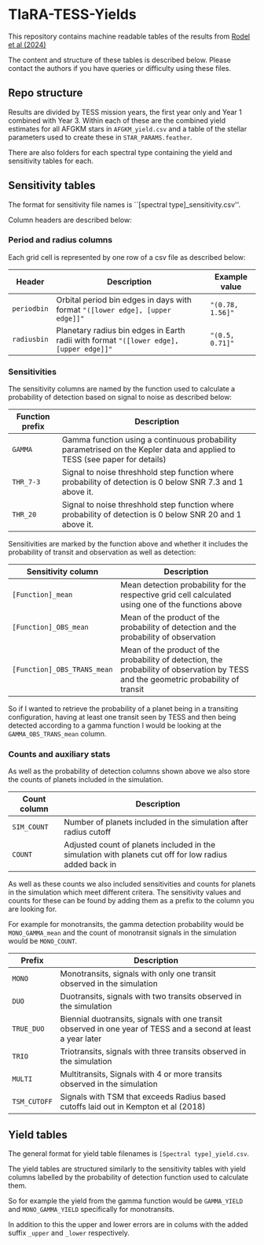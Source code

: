 # TIaRA-TESS-Yields

This repository contains machine readable tables of the results from [Rodel et al (2024)](https://arxiv.org/abs/2402.07800)

The content and structure of these tables is described below. Please contact the authors if you have queries or difficulty using these files.

## Repo structure

Results are divided by TESS mission years, the first year only and Year 1 combined with Year 3. Within each of these are the combined yield estimates for all AFGKM stars in ``AFGKM_yield.csv`` and a table of the stellar parameters used to create these in ``STAR_PARAMS.feather``.

There are also folders for each spectral type containing the yield and sensitivity tables for each.

## Sensitivity tables

The format for sensitivity file names is ``[spectral type]_sensitivity.csv''.

Column headers are described below:

### Period and radius columns

Each grid cell is represented by one row of a csv file as described below:

|Header|Description|Example value|
|------|-----------|-------------|
|``periodbin``|Orbital period bin edges in days with format ``"([lower edge], [upper edge]]"``|``"(0.78, 1.56]"``|
|``radiusbin``|Planetary radius bin edges in Earth radii with format ``"([lower edge], [upper edge]]"``|``"(0.5, 0.71]"``|

### Sensitivities

The sensitivity columns are named by the function used to calculate a probability of detection based on signal to noise as described below:

|Function prefix|Description|
|---------------|-----------|
|`GAMMA`|Gamma function using a continuous probability parametrised on the Kepler data and applied to TESS (see paper for details)|
|``THR_7-3``|Signal to noise threshhold step function where probability of detection is 0 below SNR 7.3 and 1 above it.|
|``THR_20``|Signal to noise threshhold step function where probability of detection is 0 below SNR 20 and 1 above it.|

Sensitivities are marked by the function above and whether it includes the probability of transit and observation as well as detection:

|Sensitivity column|Description|
|------------------|-----------|
|``[Function]_mean``|Mean detection probability for the respective grid cell calculated using one of the functions above|
|``[Function]_OBS_mean``|Mean of the product of the probability of detection and the probability of observation|
|``[Function]_OBS_TRANS_mean``|Mean of the product of the probability of detection, the probability of observation by TESS and the geometric probability of transit|

So if I wanted to retrieve the probability of a planet being in a transiting configuration, having at least one transit seen by TESS and then being detected according to a gamma function I would be looking at the ``GAMMA_OBS_TRANS_mean`` column.

### Counts and auxiliary stats

As well as the probability of detection columns shown above we also store the counts of planets included in the simulation.

|Count column|Description|
|------------|-----------|
|``SIM_COUNT``|Number of planets included in the simulation after radius cutoff|
|``COUNT``|Adjusted count of planets included in the simulation with planets cut off for low radius added back in|

As well as these counts we also included sensitivities and counts for planets in the simulation which meet different critera. The sensitivity values and counts for these can be found by adding them as a prefix to the column you are looking for.

For example for monotransits, the gamma detection probability would be ``MONO_GAMMA_mean`` and the count of monotransit signals in the simulation would be ``MONO_COUNT``.

|Prefix|Description|
|------|-----------|
|``MONO``|Monotransits, signals with only one transit observed in the simulation|
|``DUO``|Duotransits, signals with two transits observed in the simulation|
|``TRUE_DUO``|Biennial duotransits, signals with one transit observed in one year of TESS and a second at least a year later|
|``TRIO``|Triotransits, signals with three transits observed in the simulation|
|``MULTI``|Multitransits, Signals with 4 or more transits observed in the simulation|
|``TSM_CUTOFF``|Signals with TSM that exceeds Radius based cutoffs laid out in Kempton et al (2018)|

## Yield tables

The general format for yield table filenames is ``[Spectral type]_yield.csv``.

The yield tables are structured similarly to the sensitivity tables with yield columns labelled by the probability of detection function used to calculate them.

So for example the yield from the gamma function would be ``GAMMA_YIELD`` and ``MONO_GAMMA_YIELD`` specifically for monotransits.

In addition to this the upper and lower errors are in colums with the added suffix ``_upper`` and ``_lower`` respectively.
